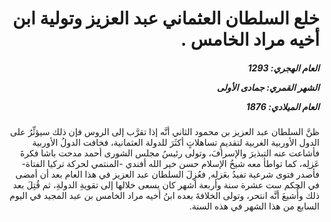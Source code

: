 <h1 dir="rtl">خلع السلطان العثماني عبد العزيز وتولية ابن أخيه مراد الخامس .</h1>

<h5 dir="rtl">العام الهجري:  1293

الشهر القمري: جمادى الأولى

العام الميلادي: 1876</h5>

<p dir="rtl">ظنَّ السلطان عبد العزيز بن محمود الثاني أنَّه إذا تقرَّب إلى الروس فإن ذلك سيؤثِّرُ على الدول الأوربية الغربية لتقديمِ تساهلاتٍ أكثَرَ للدولة العثمانية، فخافت الدولُ الأوربية فأشاعت عنه التبذيرَ والإسرافَ، وتولى رئيسُ مجلس الشورى أحمد مدحت باشا فكرةَ عَزلِه، كما تواطأ معه شيخُ الإسلام حسن خير الله أفندي -المنتمي لحركة تركيا الفتاة- فأصدر فتوى شرعية تفيدُ بعَزلِه, فعُزِلَ السلطان عبد العزيز في هذا العام بعد أن أمضى في الحكم ست عشرة سنة وأربعة أشهر كان يسعى خلالها إلى تقويةِ الدولةِ، ثم قُتِلَ بعد ذلك وأُشيعَ أنَّه انتحر، وتولى الخلافةَ بعده ابنُ أخيه مراد الخامس بن عبد المجيد في اليوم السابع من هذا الشهر في هذه السنة.</p></br>
